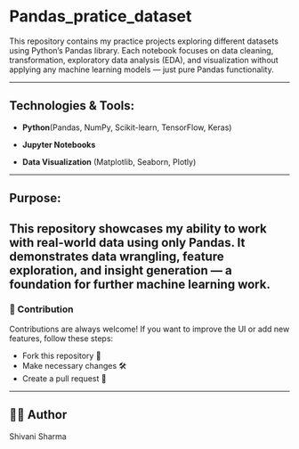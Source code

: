 # Pandas_pratice_dataset

This repository contains my practice projects exploring different datasets using Python’s Pandas library. Each notebook focuses on data cleaning, transformation, exploratory data analysis (EDA), and visualization without applying any machine learning models — just pure Pandas functionality.

---

## Technologies & Tools:
- **Python**(Pandas, NumPy, Scikit-learn, TensorFlow, Keras)

- **Jupyter Notebooks**

- **Data Visualization** (Matplotlib, Seaborn, Plotly)

---

## Purpose:

This repository showcases my ability to work with real-world data using only Pandas. It demonstrates data wrangling, 
feature exploration, and insight generation — a foundation for further machine learning work.
---

### 🤝 Contribution
Contributions are always welcome!
If you want to improve the UI or add new features, follow these steps:

- Fork this repository 📌
- Make necessary changes 🛠️
- Create a pull request 🔄

----


## 👨‍💻 Author

  Shivani Sharma
